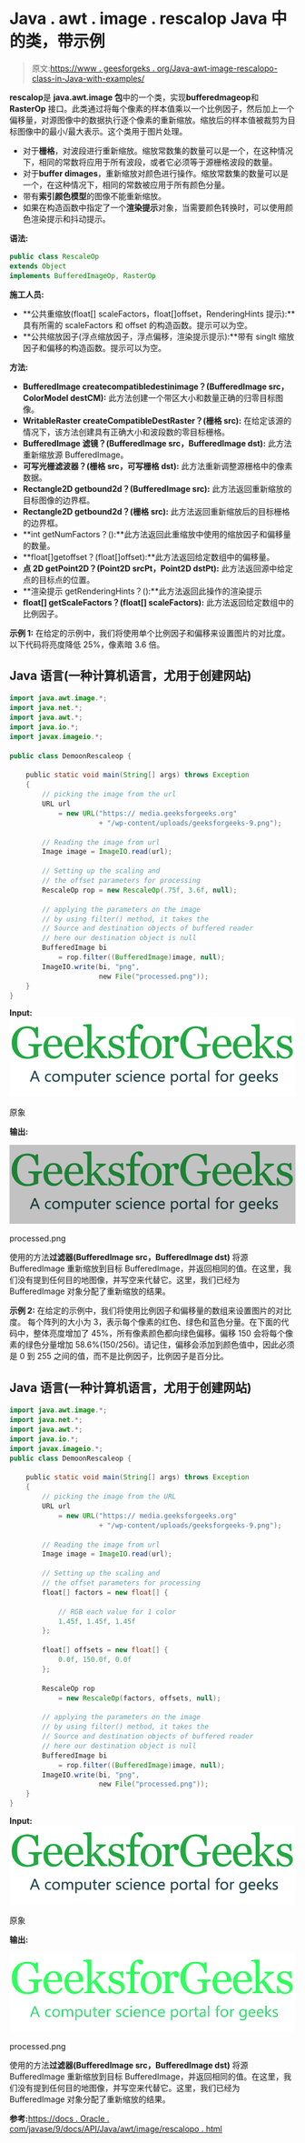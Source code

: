# Java . awt . image . rescalop Java 中的类，带示例

> 原文:[https://www . geesforgeks . org/Java-awt-image-rescalopo-class-in-Java-with-examples/](https://www.geeksforgeeks.org/java-awt-image-rescaleop-class-in-java-with-examples/)

**rescalop**是 **java.awt.image 包**中的一个类，实现**bufferedmageop**和 **RasterOp** 接口。此类通过将每个像素的样本值乘以一个比例因子，然后加上一个偏移量，对源图像中的数据执行逐个像素的重新缩放。缩放后的样本值被裁剪为目标图像中的最小/最大表示。这个类用于图片处理。

*   对于**栅格**，对波段进行重新缩放。缩放常数集的数量可以是一个，在这种情况下，相同的常数将应用于所有波段，或者它必须等于源栅格波段的数量。
*   对于**buffer dimages**，重新缩放对颜色进行操作。缩放常数集的数量可以是一个，在这种情况下，相同的常数被应用于所有颜色分量。
*   带有**索引颜色模型**的图像不能重新缩放。
*   如果在构造函数中指定了一个**渲染提示**对象，当需要颜色转换时，可以使用颜色渲染提示和抖动提示。

**语法:**

```java
public class RescaleOp
extends Object
implements BufferedImageOp, RasterOp
```

**施工人员:**

*   **公共重缩放(float[] scaleFactors，float[]offset，RenderingHints 提示):**具有所需的 scaleFactors 和 offset 的构造函数。提示可以为空。
*   **公共缩放因子(浮点缩放因子，浮点偏移，渲染提示提示):**带有 singlt 缩放因子和偏移的构造函数。提示可以为空。

**方法:**

*   **BufferedImage createcompatibledestinimage？(BufferedImage src，ColorModel destCM):** 此方法创建一个带区大小和数量正确的归零目标图像。
*   **WritableRaster createCompatibleDestRaster？(栅格 src):** 在给定该源的情况下，该方法创建具有正确大小和波段数的零目标栅格。
*   **BufferedImage 滤镜？(BufferedImage src，BufferedImage dst):** 此方法重新缩放源 BufferedImage。
*   **可写光栅滤波器？(栅格 src，可写栅格 dst):** 此方法重新调整源栅格中的像素数据。
*   **Rectangle2D getbound2d？(BufferedImage src):** 此方法返回重新缩放的目标图像的边界框。
*   **Rectangle2D getbound2d？(栅格 src):** 此方法返回重新缩放后的目标栅格的边界框。
*   **int getNumFactors？():**此方法返回此重缩放中使用的缩放因子和偏移量的数量。
*   **float[]getoffset？(float[]offset):**此方法返回给定数组中的偏移量。
*   **点 2D getPoint2D？(Point2D srcPt，Point2D dstPt):** 此方法返回源中给定点的目标点的位置。
*   **渲染提示 getRenderingHints？():**此方法返回此操作的渲染提示
*   **float[] getScaleFactors？(float[] scaleFactors):** 此方法返回给定数组中的比例因子。

**示例 1:** 在给定的示例中，我们将使用单个比例因子和偏移来设置图片的对比度。以下代码将亮度降低 25%，像素暗 3.6 倍。

## Java 语言(一种计算机语言，尤用于创建网站)

```java
import java.awt.image.*;
import java.net.*;
import java.awt.*;
import java.io.*;
import javax.imageio.*;

public class DemoonRescaleop {

    public static void main(String[] args) throws Exception
    {
        // picking the image from the url
        URL url
            = new URL("https:// media.geeksforgeeks.org"
                      + "/wp-content/uploads/geeksforgeeks-9.png");

        // Reading the image from url
        Image image = ImageIO.read(url);

        // Setting up the scaling and
        // the offset parameters for processing
        RescaleOp rop = new RescaleOp(.75f, 3.6f, null);

        // applying the parameters on the image
        // by using filter() method, it takes the
        // Source and destination objects of buffered reader
        // here our destination object is null
        BufferedImage bi
            = rop.filter((BufferedImage)image, null);
        ImageIO.write(bi, "png",
                      new File("processed.png"));
    }
}
```

**Input:**![Original Image](img/c6e0a168008bc4a43314f9fb895e5c7c.png)

原象

**输出:**

![processed.png](img/696fdbdde7bb7125cfde7daf66b9e469.png)

processed.png

使用的方法**过滤器(BufferedImage src，BufferedImage dst)** 将源 BufferedImage 重新缩放到目标 BufferedImage，并返回相同的值。在这里，我们没有提到任何目的地图像，并写空来代替它。这里，我们已经为 BufferedImage 对象分配了重新缩放的结果。

**示例 2:** 在给定的示例中，我们将使用比例因子和偏移量的数组来设置图片的对比度。
每个阵列的大小为 3，表示每个像素的红色、绿色和蓝色分量。在下面的代码中，整体亮度增加了 45%，所有像素颜色都向绿色偏移。偏移 150 会将每个像素的绿色分量增加 58.6%(150/256)。请记住，偏移会添加到颜色值中，因此必须是 0 到 255 之间的值，而不是比例因子，比例因子是百分比。

## Java 语言(一种计算机语言，尤用于创建网站)

```java
import java.awt.image.*;
import java.net.*;
import java.awt.*;
import java.io.*;
import javax.imageio.*;
public class DemoonRescaleop {

    public static void main(String[] args) throws Exception
    {
        // picking the image from the URL
        URL url
            = new URL("https:// media.geeksforgeeks.org"
                      + "/wp-content/uploads/geeksforgeeks-9.png");

        // Reading the image from url
        Image image = ImageIO.read(url);

        // Setting up the scaling and
        // the offset parameters for processing
        float[] factors = new float[] {

            // RGB each value for 1 color
            1.45f, 1.45f, 1.45f
        };

        float[] offsets = new float[] {
            0.0f, 150.0f, 0.0f
        };

        RescaleOp rop
            = new RescaleOp(factors, offsets, null);

        // applying the parameters on the image
        // by using filter() method, it takes the
        // Source and destination objects of buffered reader
        // here our destination object is null
        BufferedImage bi
            = rop.filter((BufferedImage)image, null);
        ImageIO.write(bi, "png",
                      new File("processed.png"));
    }
}
```

**Input:**![Original Image](img/c6e0a168008bc4a43314f9fb895e5c7c.png)

原象

**输出:**

![](img/7a9ca0d9fd976d82705cd2779eed2722.png)

processed.png

使用的方法**过滤器(BufferedImage src，BufferedImage dst)** 将源 BufferedImage 重新缩放到目标 BufferedImage，并返回相同的值。在这里，我们没有提到任何目的地图像，并写空来代替它。这里，我们已经为 BufferedImage 对象分配了重新缩放的结果。

**参考:**[https://docs . Oracle . com/javase/9/docs/API/Java/awt/image/rescalopo . html](https://docs.oracle.com/javase/9/docs/api/java/awt/image/RescaleOp.html)
